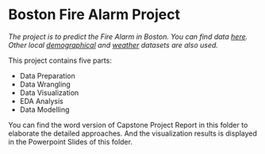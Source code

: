 # **Boston Fire Alarm Project** 

*The project is to predict the Fire Alarm in Boston. You can find data [here](https://data.boston.gov/dataset/fire-incident-reporting). Other local [demographical](http://zipatlas.com/us/ma/zip-code-comparison/population-density.5.html) and [weather](http://www.frontierweather.com/historicaldataonly/KBOS.txt) datasets are also used.*

This project contains five parts:

- Data Preparation
- Data Wrangling
- Data Visualization
- EDA Analysis
- Data Modelling

You can find the word version of Capstone Project Report in this folder to elaborate the detailed approaches. And the visualization results is displayed in the Powerpoint Slides of this folder. 

